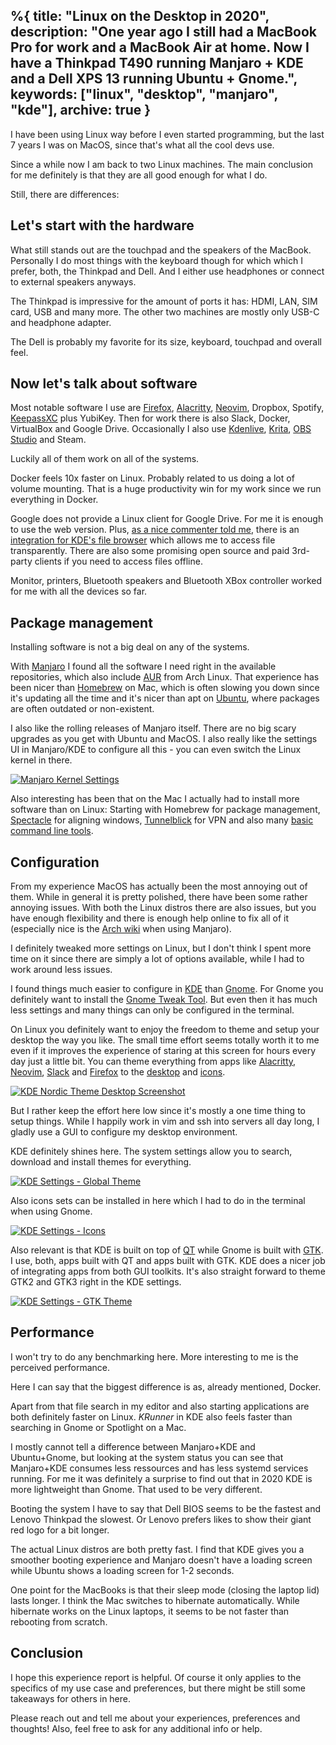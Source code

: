 %{
  title: "Linux on the Desktop in 2020",
  description: "One year ago I still had a MacBook Pro for work and a MacBook Air at home. Now I have a Thinkpad T490 running Manjaro + KDE and a Dell XPS 13 running Ubuntu + Gnome.",
  keywords: ["linux", "desktop", "manjaro", "kde"],
  archive: true
}
---

I have been using Linux way before I even started programming, but the last 7 years I was on MacOS, since that's what all the cool devs use.

Since a while now I am back to two Linux machines. The main conclusion for me definitely is that they are all good enough for what I do.

Still, there are differences:

## Let's start with the hardware

What still stands out are the touchpad and the speakers of the MacBook. Personally I do most things with the keyboard though for which which I prefer, both, the Thinkpad and Dell. And I either use headphones or connect to external speakers anyways.

The Thinkpad is impressive for the amount of ports it has: HDMI, LAN, SIM card, USB and many more. The other two machines are mostly only USB-C and headphone adapter.

The Dell is probably my favorite for its size, keyboard, touchpad and overall feel.

## Now let's talk about software

Most notable software I use are [Firefox](https://www.mozilla.org/en-US/firefox/), [Alacritty](https://github.com/alacritty/alacritty), [Neovim](https://neovim.io/), Dropbox, Spotify, [KeepassXC](https://keepassxc.org/) plus YubiKey. Then for work there is also Slack, Docker, VirtualBox and Google Drive. Occasionally I also use [Kdenlive](https://kdenlive.org/), [Krita](https://krita.org/en/), [OBS Studio](https://obsproject.com/) and Steam.

Luckily all of them work on all of the systems.

Docker feels 10x faster on Linux. Probably related to us doing a lot of volume mounting. That is a huge productivity win for my work since we run everything in Docker.

Google does not provide a Linux client for Google Drive. For me it is enough to use the web version. Plus, [as a nice commenter told me](https://lobste.rs/s/gepn5p/linux_impressions#c_k7qqcb), there is an [integration for KDE's file browser](https://community.kde.org/KIO_GDrive) which allows me to access file transparently. There are also some promising open source and paid 3rd-party clients if you need to access files offline.

Monitor, printers, Bluetooth speakers and Bluetooth XBox controller worked for me with all the devices so far.


## Package management

Installing software is not a big deal on any of the systems.

With [Manjaro](https://manjaro.org/) I found all the software I need right in the available repositories, which also include [AUR](https://wiki.archlinux.org/index.php/Arch_User_Repository) from Arch Linux. That experience has been nicer than [Homebrew](https://brew.sh/) on Mac, which is often slowing you down since it's updating all the time and it's nicer than apt on [Ubuntu](https://ubuntu.com/), where packages are often outdated or non-existent.

I also like the rolling releases of Manjaro itself. There are no big scary upgrades as you get with Ubuntu and MacOS. I also really like the settings UI in Manjaro/KDE to configure all this - you can even switch the Linux kernel in there.

[![Manjaro Kernel Settings](/images/kde/manjaro-kernel-settings.png)](/images/kde/manjaro-kernel-settings.png)


Also interesting has been that on the Mac I actually had to install more software than on Linux: Starting with Homebrew for package management, [Spectacle](https://www.spectacleapp.com/) for aligning windows, [Tunnelblick](https://tunnelblick.net/) for VPN and also many [basic command line tools](https://github.com/jorinvo/dotfiles/blob/mac/brew.txt).


## Configuration

From my experience MacOS has actually been the most annoying out of them. While in general it is pretty polished, there have been some rather annoying issues. With both the Linux distros there are also issues, but you have enough flexibility and there is enough help online to fix all of it (especially nice is the [Arch wiki](https://wiki.archlinux.org/) when using Manjaro).

I definitely tweaked more settings on Linux, but I don't think I spent more time on it since there are simply a lot of options available, while I had to work around less issues.

I found things much easier to configure in [KDE](https://kde.org/plasma-desktop) than [Gnome](https://www.gnome.org/). For Gnome you definitely want to install the [Gnome Tweak Tool](https://itsfoss.com/gnome-tweak-tool/). But even then it has much less settings and many things can only be configured in the terminal.

On Linux you definitely want to enjoy the freedom to theme and setup your desktop the way you like. The small time effort seems totally worth it to me even if it improves the experience of staring at this screen for hours every day just a little bit. You can theme everything from apps like [Alacritty](https://github.com/jorinvo/dotfiles/blob/master/alacritty.yml), [Neovim](https://github.com/arcticicestudio/nord-vim), [Slack](https://slackthemes.net/#/nord) and [Firefox](https://addons.mozilla.org/en-US/firefox/addon/arc-dark-theme-we/) to the [desktop](https://store.kde.org/p/1327093/) and [icons](https://github.com/PapirusDevelopmentTeam/papirus-icon-theme).

[![KDE Nordic Theme Desktop Screenshot](/images/kde/kde-nordic-desktop-screenshot.png)](/images/kde/kde-nordic-desktop-screenshot.png)

But I rather keep the effort here low since it's mostly a one time thing to setup things. While I happily work in vim and ssh into servers all day long, I gladly use a GUI to configure my desktop environment.

KDE definitely shines here. The system settings allow you to search, download and install themes for everything.

[![KDE Settings - Global Theme](/images/kde/kde-settings-global-theme.png)](/images/kde/kde-settings-global-theme.png)

Also icons sets can be installed in here which I had to do in the terminal when using Gnome.

[![KDE Settings - Icons](/images/kde/kde-settings-icon-theme.png)](/images/kde/kde-settings-icon-theme.png)

Also relevant is that KDE is built on top of [QT](https://www.qt.io/) while Gnome is built with [GTK](https://www.gtk.org/). I use, both, apps built with QT and apps built with GTK.
KDE does a nicer job of integrating apps from both GUI toolkits. It's also straight forward to theme GTK2 and GTK3 right in the KDE settings.

[![KDE Settings - GTK Theme](/images/kde/kde-settings-gtk-theme.png)](/images/kde/kde-settings-gtk-theme.png)

## Performance

I won't try to do any benchmarking here. More interesting to me is the perceived performance.

Here I can say that the biggest difference is as, already mentioned, Docker.

Apart from that file search in my editor and also starting applications are both definitely faster on Linux. *KRunner* in KDE also feels  faster than searching in Gnome or Spotlight on a Mac.

I mostly cannot tell a difference between Manjaro+KDE and Ubuntu+Gnome, but looking at the system status you can see that Manjaro+KDE consumes less ressources and has less systemd services running. For me it was definitely a surprise to find out that in 2020 KDE is more lightweight than Gnome. That used to be very different.

Booting the system I have to say that Dell BIOS seems to be the fastest and Lenovo Thinkpad the slowest. Or Lenovo prefers likes to show their giant red logo for a bit longer.

The actual Linux distros are both pretty fast. I find that KDE gives you a smoother booting experience and Manjaro doesn't have a loading screen while Ubuntu shows a loading screen for 1-2 seconds.

One point for the MacBooks is that their sleep mode (closing the laptop lid) lasts longer. I think the Mac switches to hibernate automatically. While hibernate works on the Linux laptops, it seems to be not faster than rebooting from scratch.


## Conclusion

I hope this experience report is helpful. Of course it only applies to the specifics of my use case and preferences, but there might be still some takeaways for others in here.

Please reach out and tell me about your experiences, preferences and thoughts! Also, feel free to ask for any additional info or help.

